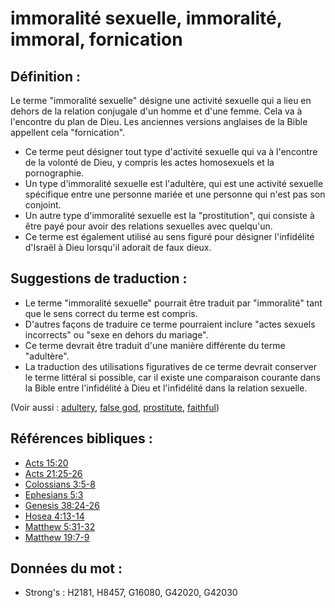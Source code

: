 # immoralité sexuelle, immoralité, immoral, fornication

## Définition :

Le terme "immoralité sexuelle" désigne une activité sexuelle qui a lieu en dehors de la relation conjugale d'un homme et d'une femme. Cela va à l'encontre du plan de Dieu. Les anciennes versions anglaises de la Bible appellent cela "fornication".

* Ce terme peut désigner tout type d'activité sexuelle qui va à l'encontre de la volonté de Dieu, y compris les actes homosexuels et la pornographie.
* Un type d'immoralité sexuelle est l'adultère, qui est une activité sexuelle spécifique entre une personne mariée et une personne qui n'est pas son conjoint.
* Un autre type d'immoralité sexuelle est la "prostitution", qui consiste à être payé pour avoir des relations sexuelles avec quelqu'un.
* Ce terme est également utilisé au sens figuré pour désigner l'infidélité d'Israël à Dieu lorsqu'il adorait de faux dieux.

## Suggestions de traduction :

* Le terme "immoralité sexuelle" pourrait être traduit par "immoralité" tant que le sens correct du terme est compris.
* D'autres façons de traduire ce terme pourraient inclure "actes sexuels incorrects" ou "sexe en dehors du mariage".
* Ce terme devrait être traduit d'une manière différente du terme "adultère".
* La traduction des utilisations figuratives de ce terme devrait conserver le terme littéral si possible, car il existe une comparaison courante dans la Bible entre l'infidélité à Dieu et l'infidélité dans la relation sexuelle.

(Voir aussi : [adultery](../kt/adultery.md), [false god](../kt/falsegod.md), [prostitute](../other/prostitute.md), [faithful](../kt/faithful.md))

## Références bibliques :

* [Acts 15:20](rc://en/tn/help/act/15/20)
* [Acts 21:25-26](rc://en/tn/help/act/21/25)
* [Colossians 3:5-8](rc://en/tn/help/col/03/05)
* [Ephesians 5:3](rc://en/tn/help/eph/05/03)
* [Genesis 38:24-26](rc://en/tn/help/gen/38/24)
* [Hosea 4:13-14](rc://en/tn/help/hos/04/13)
* [Matthew 5:31-32](rc://en/tn/help/mat/05/31)
* [Matthew 19:7-9](rc://en/tn/help/mat/19/07)

## Données du mot :

* Strong's : H2181, H8457, G16080, G42020, G42030
